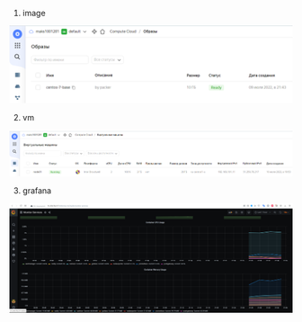 1. image

![Alt text](https://github.com/maks1001281/devops-netology/blob/main/Image/image.PNG?raw=true "Optional Title")

2. vm

![Alt text](https://github.com/maks1001281/devops-netology/blob/main/Image/vm.PNG?raw=true "Optional Title")

3. grafana 

![Alt text](https://github.com/maks1001281/devops-netology/blob/main/Image/grafana.PNG?raw=true "Optional Title")

